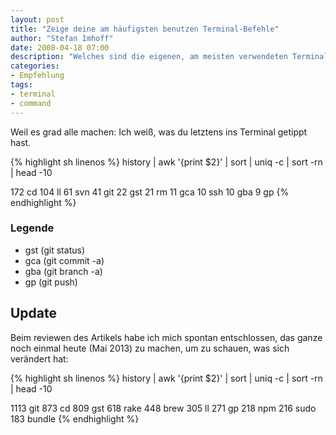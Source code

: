 ```yaml
---
layout: post
title: "Zeige deine am häufigsten benutzen Terminal-Befehle"
author: "Stefan Imhoff"
date: 2008-04-18 07:00
description: "Welches sind die eigenen, am meisten verwendeten Terminal-Befehle?"
categories:
- Empfehlung
tags:
- terminal
- command
---
```


Weil es grad alle machen: Ich weiß, was du letztens ins Terminal getippt hast.

{% highlight sh linenos %}
history | awk '{print $2}' | sort | uniq -c | sort -rn | head -10

172   cd
104   ll
 61   svn
 41   git
 22   gst
 21   rm
 11   gca
 10   ssh
 10   gba
  9   gp
{% endhighlight %}

### Legende

* gst (git status)
* gca (git commit -a)
* gba (git branch -a)
* gp (git push)

## Update

Beim reviewen des Artikels habe ich mich spontan entschlossen, das ganze noch einmal heute (Mai 2013) zu machen, um zu schauen, was sich verändert hat:

{% highlight sh linenos %}
history | awk '{print $2}' | sort | uniq -c | sort -rn | head -10

1113 git
 873 cd
 809 gst
 618 rake
 448 brew
 305 ll
 271 gp
 218 npm
 216 sudo
 183 bundle
{% endhighlight %}

